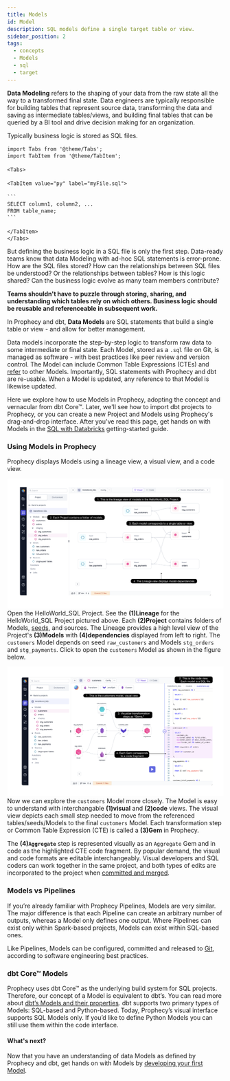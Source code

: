 ```yaml
---
title: Models
id: Model
description: SQL models define a single target table or view.
sidebar_position: 2
tags:
  - concepts
  - Models
  - sql
  - target
---
```


**Data Modeling** refers to the shaping of your data from the raw state all the way to a transformed final state. Data engineers are typically responsible for building tables that represent source data, transforming the data and saving as intermediate tables/views, and building final tables that can be queried by a BI tool and drive decision making for an organization.

Typically business logic is stored as SQL files.

````mdx-code-block
import Tabs from '@theme/Tabs';
import TabItem from '@theme/TabItem';

<Tabs>

<TabItem value="py" label="myFile.sql">

```
SELECT column1, column2, ...
FROM table_name;
```

</TabItem>
</Tabs>

````

But defining the business logic in a SQL file is only the first step. Data-ready teams know that data Modeling with ad-hoc SQL statements is error-prone. How are the SQL files stored? How can the relationships between SQL files be understood? Or the relationships between tables? How is this logic shared? Can the business logic evolve as many team members contribute?

**Teams shouldn't have to puzzle through storing, sharing, and understanding which tables rely on which others. Business logic should be reusable and referenceable in subsequent work.**

In Prophecy and dbt, **Data Models** are SQL statements that build a single table or view - and allow for better management.

Data models incorporate the step-by-step logic to transform raw data to some intermediate or final state. Each Model, stored as a `.sql` file on Git, is managed as software - with best practices like peer review and version control. The Model can include Common Table Expressions (CTEs) and [refer](https://docs.getdbt.com/docs/build/sql-models#building-dependencies-between-models) to other Models. Importantly, SQL statements with Prophecy and dbt are re-usable. When a Model is updated, any reference to that Model is likewise updated.

Here we explore how to use Models in Prophecy, adopting the concept and vernacular from dbt Core™. Later, we'll see how to import dbt projects to Prophecy, or you can create a new Project and Models using Prophecy's drag-and-drop interface. After you've read this page, get hands on with Models in the [SQL with Databricks](/docs/getting-started/getting-started-with-low-code-sql.md#44-Develop-your-first-model) getting-started guide.

### Using Models in Prophecy

Prophecy displays Models using a lineage view, a visual view, and a code view.

![lineage-view](./img/models/lineage-view.png)
Open the HelloWorld_SQL Project. See the **(1)Lineage** for the HelloWorld_SQL Project pictured above. Each **(2)Project** contains folders of Models, [seeds](/docs/getting-started/getting-started-with-low-code-sql.md#431-create-seeds), and sources. The Lineage provides a high level view of the Project's **(3)Models** with **(4)dependencies** displayed from left to right. The `customers` Model depends on seed `raw_customers` and Models `stg_orders` and `stg_payments`. Click to open the `customers` Model as shown in the figure below.

![model-view](./img/models/model-view.png)
Now we can explore the `customers` Model more closely. The Model is easy to understand with interchangable **(1)visual** and **(2)code** views. The visual view depicts each small step needed to move from the referenced tables/seeds/Models to the final `customers` Model. Each transformation step or Common Table Expression (CTE) is called a **(3)Gem** in Prophecy.

The **(4)`Aggregate`** step is represented visually as an `Aggregate` Gem and in code as the highlighted CTE code fragment. By popular demand, the visual and code formats are editable interchangeably. Visual developers and SQL coders can work together in the same project, and both types of edits are incorporated to the project when [committed and merged](/docs/metadata/Git/git.md#how-to-commit-changes).

### Models vs Pipelines

If you’re already familiar with Prophecy Pipelines, Models are very similar. The major difference is that each Pipeline can create an arbitrary number of outputs, whereas a Model only defines one output. Where Pipelines can exist only within Spark-based projects, Models can exist within SQL-based ones.

Like Pipelines, Models can be configured, committed and released to [Git](/docs/metadata/Git/git.md), according to software engineering best practices.

### dbt Core™ Models

Prophecy uses dbt Core™ as the underlying build system for SQL projects. Therefore, our concept of a Model is equivalent to dbt’s. You can read more about [dbt’s Models and their properties](https://docs.getdbt.com/docs/build/models). dbt supports two primary types of Models: SQL-based and Python-based. Today, Prophecy’s visual interface supports SQL Models only. If you’d like to define Python Models you can still use them within the code interface.

#### What's next?

Now that you have an understanding of data Models as defined by Prophecy and dbt, get hands on with Models by [developing your first Model](/docs/getting-started/getting-started-with-low-code-sql.md#44-develop-your-first-model).
